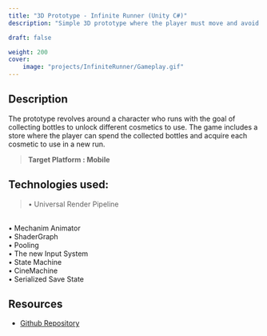```yaml
---
title: "3D Prototype - Infinite Runner (Unity C#)"
description: "Simple 3D prototype where the player must move and avoid obstacles to collect bottles."

draft: false

weight: 200
cover:
    image: "projects/InfiniteRunner/Gameplay.gif"
--- 
```


## Description
The prototype revolves around a character who runs with the goal of collecting bottles to unlock different cosmetics to use.
The game includes a store where the player can spend the collected bottles and acquire each cosmetic to use in a new run.
<br>
>	<strong>Target Platform : Mobile</strong>


 ## Technologies used:
>•	Universal Render Pipeline
<br>
•	Mechanim Animator
<br>
•	ShaderGraph
<br>
•	Pooling
<br>
•	The new Input System
<br>
•	State Machine
<br>
•	CineMachine
<br>
•	Serialized Save State


## Resources

- [Github Repository](https://github.com/FerRuizGimenez/Snow_InfiniteRunner)



